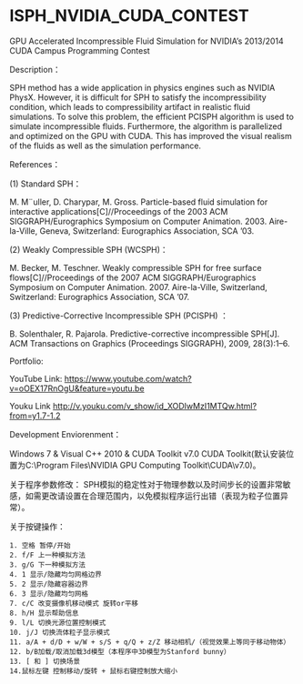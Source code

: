 ISPH_NVIDIA_CUDA_CONTEST
========================

GPU Accelerated Incompressible Fluid Simulation for NVIDIA’s 2013/2014 CUDA Campus Programming Contest

Description：

SPH method has a wide application in physics engines such as NVIDIA PhysX. However, it is difficult for SPH to satisfy the incompressibility condition, which leads to compressibility artifact in realistic fluid simulations. To solve this problem, the efficient PCISPH algorithm is used to simulate incompressible fluids. Furthermore, the algorithm is parallelized and optimized on the GPU with CUDA. This has improved the visual realism of the fluids as well as the simulation performance.

References：

(1) Standard SPH：

M. M¨uller, D. Charypar, M. Gross. Particle-based fluid simulation for interactive applications[C]//Proceedings of the 2003 ACM SIGGRAPH/Eurographics Symposium on Computer Animation. 2003. Aire-la-Ville, Geneva, Switzerland: Eurographics Association, SCA ’03.

(2) Weakly Compressible SPH (WCSPH)：

M. Becker, M. Teschner. Weakly compressible SPH for free surface flows[C]//Proceedings of the 2007 ACM SIGGRAPH/Eurographics Symposium on Computer Animation. 2007. Aire-la-Ville, Switzerland, Switzerland: Eurographics Association, SCA ’07.

(3) Predictive-Corrective Incompressible SPH (PCISPH) ：

B. Solenthaler, R. Pajarola. Predictive-corrective incompressible SPH[J]. ACM Transactions on Graphics (Proceedings SIGGRAPH), 2009, 28(3):1–6.


Portfolio:

YouTube Link: https://www.youtube.com/watch?v=oOEX17RnOgU&feature=youtu.be

Youku Link http://v.youku.com/v_show/id_XODIwMzI1MTQw.html?from=y1.7-1.2
    
Development Enviorenment：

Windows 7 & Visual C++ 2010 & CUDA Toolkit v7.0 CUDA Toolkit(默认安装位置为C:\Program Files\NVIDIA GPU Computing Toolkit\CUDA\v7.0)。


关于程序参数修改：
    SPH模拟的稳定性对于物理参数以及时间步长的设置非常敏感，如需更改请设置在合理范围内，以免模拟程序运行出错（表现为粒子位置异常）。
    

关于按键操作：

    1. 空格 暂停/开始
    2. f/F 上一种模拟方法
    3. g/G 下一种模拟方法  
    4. 1 显示/隐藏均匀网格边界
    5. 2 显示/隐藏容器边界
    6. 3 显示/隐藏均匀网格
    7. c/C 改变摄像机移动模式 旋转or平移
    8. h/H 显示帮助信息
    9. l/L 切换光源位置控制模式
    10. j/J 切换流体粒子显示模式
    11. a/A + d/D + w/W + s/S + q/Q + z/Z 移动相机/（视觉效果上等同于移动物体）
    12. b/B加载/取消加载3d模型（本程序中3D模型为Stanford bunny）
    13. [ 和 ] 切换场景 
    14.鼠标左键 控制移动/旋转 + 鼠标右键控制放大缩小
    
    
    



